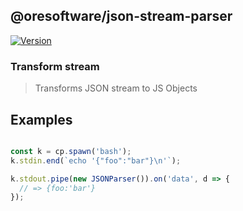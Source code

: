 
## @oresoftware/json-stream-parser

[![Version](https://img.shields.io/npm/v/@oresoftware/json-stream-parser.svg?colorB=green)](https://www.npmjs.com/package/@oresoftware/json-stream-parser)


### Transform stream

>
>  Transforms JSON stream to JS Objects
>


## Examples


```js

const k = cp.spawn('bash');
k.stdin.end(`echo '{"foo":"bar"}\n'`);

k.stdout.pipe(new JSONParser()).on('data', d => {
  // => {foo:'bar'}
});

```

